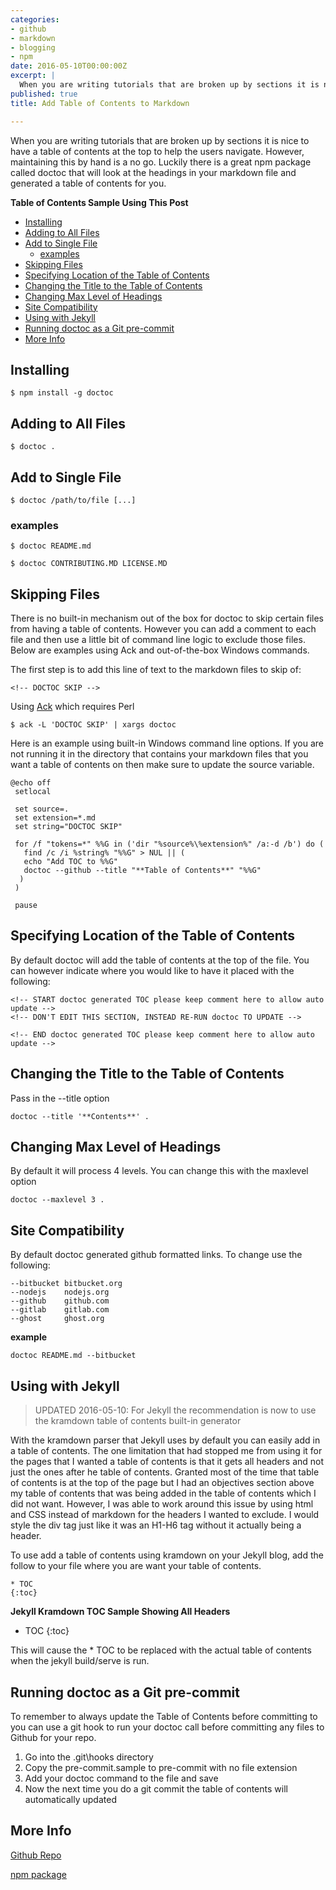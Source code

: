 ```yaml
---
categories:
- github
- markdown
- blogging
- npm
date: 2016-05-10T00:00:00Z
excerpt: |
  When you are writing tutorials that are broken up by sections it is nice to have a table of contents at the top to help the users navigate.  However, maintaining this by hand is a no go.  Luckily there is a great npm package called doctoc that will look at the headings in your markdown file and generated a table of contents for you.
published: true
title: Add Table of Contents to Markdown

---
```


When you are writing tutorials that are broken up by sections it is nice to have a table of contents at the top to help the users navigate.  However, maintaining this by hand is a no go.  Luckily there is a great npm package called doctoc that will look at the headings in your markdown file and generated a table of contents for you.

**Table of Contents Sample Using This Post**

<!-- START doctoc generated TOC please keep comment here to allow auto update -->
<!-- DON'T EDIT THIS SECTION, INSTEAD RE-RUN doctoc TO UPDATE -->


- [Installing](#installing)
- [Adding to All Files](#adding-to-all-files)
- [Add to Single File](#add-to-single-file)
  - [examples](#examples)
- [Skipping Files](#skipping-files)
- [Specifying Location of the Table of Contents](#specifying-location-of-the-table-of-contents)
- [Changing the Title to the Table of Contents](#changing-the-title-to-the-table-of-contents)
- [Changing Max Level of Headings](#changing-max-level-of-headings)
- [Site Compatibility](#site-compatibility)
- [Using with Jekyll](#using-with-jekyll)
- [Running doctoc as a Git pre-commit](#running-doctoc-as-a-git-pre-commit)
- [More Info](#more-info)

<!-- END doctoc generated TOC please keep comment here to allow auto update -->

## Installing

    $ npm install -g doctoc

## Adding to All Files

    $ doctoc .

## Add to Single File

    $ doctoc /path/to/file [...]

### examples

    $ doctoc README.md

    $ doctoc CONTRIBUTING.MD LICENSE.MD

## Skipping Files

There is no built-in mechanism out of the box for doctoc to skip certain files from having a table of contents.  However you can add a comment to each file and then use a little bit of command line logic to exclude those files.  Below are examples using Ack and out-of-the-box Windows commands.

The first step is to add this line of text to the markdown files to skip of:

    <!-- DOCTOC SKIP -->

Using [Ack](http://beyondgrep.com/) which requires Perl


    $ ack -L 'DOCTOC SKIP' | xargs doctoc

Here is an example using built-in Windows command line options.  If you are not running it in the directory that contains your markdown files that you want a table of contents on then make sure to update the source variable.

    @echo off
     setlocal

     set source=.
     set extension=*.md
     set string="DOCTOC SKIP"

     for /f "tokens=*" %%G in ('dir "%source%\%extension%" /a:-d /b') do (
       find /c /i %string% "%%G" > NUL || (
       echo "Add TOC to %%G"
       doctoc --github --title "**Table of Contents**" "%%G"
      )
     )

     pause


## Specifying Location of the Table of Contents

By default doctoc will add the table of contents at the top of the file.  You can however indicate where you would like to have it placed with the following:

    <!-- START doctoc generated TOC please keep comment here to allow auto update -->
    <!-- DON'T EDIT THIS SECTION, INSTEAD RE-RUN doctoc TO UPDATE -->

    <!-- END doctoc generated TOC please keep comment here to allow auto update -->


## Changing the Title to the Table of Contents

Pass in the --title option

    doctoc --title '**Contents**' .

## Changing Max Level of Headings

By default it will process 4 levels.  You can change this with the maxlevel option

    doctoc --maxlevel 3 .

## Site Compatibility

By default doctoc generated github formatted links.  To change use the following:

    --bitbucket bitbucket.org
    --nodejs    nodejs.org
    --github    github.com
    --gitlab    gitlab.com
    --ghost     ghost.org

**example**

    doctoc README.md --bitbucket


## Using with Jekyll

>UPDATED 2016-05-10: For Jekyll the recommendation is now to use the kramdown table of contents built-in generator

With the kramdown parser that Jekyll uses by default you can easily add in a table of contents.  The one limitation that had stopped me from using it for the pages that I wanted a table of contents is that it gets all headers and not just the ones after he table of contents.  Granted most of the time that table of contents is at the top of the page but I had an objectives section above my table of contents that was being added in the table of contents which I did not want.  However, I was able to work around this issue by using html and CSS instead of markdown for the headers I wanted to exclude.  I would style the div tag just like it was an H1-H6 tag without it actually being a header.

To use add a table of contents using kramdown on your Jekyll blog, add the follow to your file where you are want your table of contents.

    * TOC
    {:toc}

**Jekyll Kramdown TOC Sample Showing All Headers**

* TOC
{:toc}

This will cause the * TOC to be replaced with the actual table of contents when the jekyll build/serve is run.

## Running doctoc as a Git pre-commit

To remember to always update the Table of Contents before committing to you can use a git hook to run your doctoc call before committing any files to Github for your repo.

1. Go into the .git\hooks directory
1. Copy the pre-commit.sample to pre-commit with no file extension
1. Add your doctoc command to the file and save
1. Now the next time you do a git commit the table of contents will automatically updated


## More Info

[Github Repo](https://github.com/thlorenz/doctoc)

[npm package](https://www.npmjs.com/package/doctoc)

